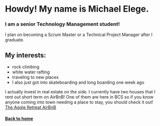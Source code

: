 # Howdy! My name is Michael Elege. 
### I am a senior Technology Management student! 
I plan on becoming a Scrum Master or a Technical Project Manager after I graduate. 

## My interests: 
- rock climbing 
- white water rafting
- traveling to new places
- I also just got into skateboarding and long boarding one week ago

I actually invest in real estate on the side. I currently have two houses that I rent out short term on AirBnB! 
One of them are here in BCS so if you know anyone coming into town needing a place to stay, you should check it out! [The Aggie Retreat AirBnB](https://airbnb.com/h/theaggieretreat)

#### [Back to home](index.md)

